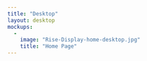 ```yaml
---
title: "Desktop"
layout: desktop
mockups:
  -
    image: "Rise-Display-home-desktop.jpg"
    title: "Home Page"
---
```

